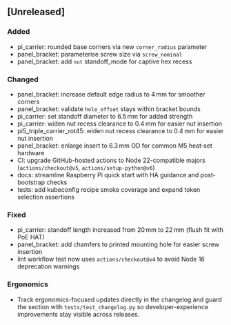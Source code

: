 ## [Unreleased]
### Added
* pi_carrier: rounded base corners via new `corner_radius` parameter
* panel_bracket: parameterise screw size via `screw_nominal`
* panel_bracket: add `nut` standoff_mode for captive hex recess

### Changed
* panel_bracket: increase default edge radius to 4 mm for smoother corners
* panel_bracket: validate `hole_offset` stays within bracket bounds
* pi_carrier: set standoff diameter to 6.5 mm for added strength
* pi_carrier: widen nut recess clearance to 0.4 mm for easier nut insertion
* pi5_triple_carrier_rot45: widen nut recess clearance to 0.4 mm for easier nut insertion
* panel_bracket: enlarge insert to 6.3 mm OD for common M5 heat‑set hardware
* CI: upgrade GitHub-hosted actions to Node 22-compatible majors (`actions/checkout@v5`,
  `actions/setup-python@v6`)
* docs: streamline Raspberry Pi quick start with HA guidance and post-bootstrap checks
* tests: add kubeconfig recipe smoke coverage and expand token selection assertions

### Fixed
* pi_carrier: standoff length increased from 20 mm to 22 mm (flush fit with PoE HAT)
* panel_bracket: add chamfers to printed mounting hole for easier screw insertion
* lint workflow test now uses `actions/checkout@v4` to avoid Node 16 deprecation warnings

### Ergonomics
* Track ergonomics-focused updates directly in the changelog and guard the section with
  `tests/test_changelog.py` so developer-experience improvements stay visible across releases.
